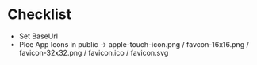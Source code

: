 # Checklist

- Set BaseUrl
- Plce App Icons in public -> apple-touch-icon.png / favcon-16x16.png / favicon-32x32.png / favicon.ico / favicon.svg
